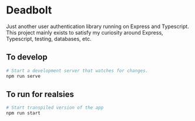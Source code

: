 # Deadbolt 

Just another user authentication library running on Express and Typescript. This project mainly exists to satisfy my curiosity around Express, Typescript, testing, databases, etc.

## To develop

```sh
# Start a development server that watches for changes.
npm run serve 
```

## To run for realsies

```sh
# Start transpiled version of the app
npm run start
```